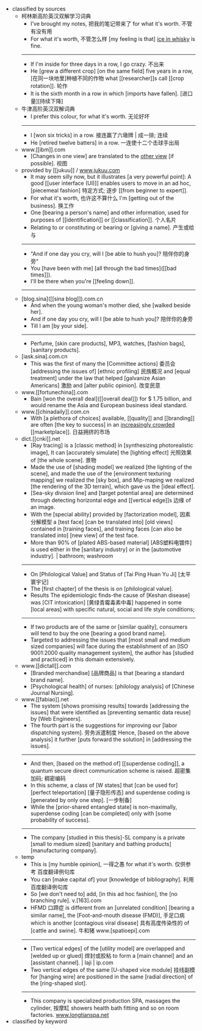 - classified by sources
    - 柯林斯高阶英汉双解学习词典
        - I've brought my notes, 把我的笔记带来了 for what it's worth. 不管有没有用
        - For what it's worth, 不管怎么样 [my feeling is that] [ice in whisky]([[whisky]]) is fine.
        - ---
        - If I'm inside for three days in a row, I go crazy. 不出来 
        - He [grew a different crop] [on the same field] five years in a row, [在同一块地里]种植不同的作物 what [[researcher]]s call [[crop rotation]]. 轮作
        - It is the sixth month in a row in which [imports have fallen]. [进口量][持续下降]
    - 牛津高阶英汉双解词典
        - I prefer this colour, for what it's worth. 无论好坏 
        - ---
        - I [won six tricks] in a row. 接连赢了六墩牌 | 成一排; 连续
        - He [retired twelve batters] in a row. 一连使十二个击球手出局
    - www.[[ibm]].com
        - [Changes in one view] are translated to the [other view]([[view]]) [if possible]. 视图 
    - provided by [[jukuu]] / www.jukuu.com
        - It may seem silly now, but it illustrates [a very powerful point]: A good [[user interface (UI)]] enables users to move in an ad hoc, [piecemeal fashion] 特定方式; 逐步 [[from beginner to expert]]. 
        - For what it's worth, 也许这不算什么 I'm [getting out of the business]. 换工作
        - One [bearing a person's name] and other information, used for purposes of [[identification]] or [[classification]]. 个人名片 
        - Relating to or constituting or bearing or [giving a name]. 产生或给与
        - ---
        - "And if one day you cry, will I [be able to hush you]? 陪伴你的身旁"
        - You [have been with me] [all through the bad times]([[bad times]]). 
        - I'll be there when you're [[feeling down]]. 
        - ---
    - [blog.sina]([[sina blog]]).com.cn
        - And when the young woman's mother died, she [walked beside her]. 
        - And if one day you cry, will I [be able to hush you]? 陪伴你的身旁
        - Till I am [by your side]. 
        - ---
        - Perfume, [skin care products], MP3, watches, [fashion bags], [sanitary products].
    - [iask.sina].com.cn
        - This was the first of many the [Committee actions] 委员会 [addressing the issues of] [ethnic profiling] 民族概况 and [equal treatment] under the law that helped [galvanize Asian Americans] 激励 and [alter public opinion]. 改变民意 
    - www.[[fortunechina]].com
        - Bain [won the overall deal]([[overall deal]]) for $ 1.75 billion, and would rename the Asia and European business ideal standard. 
    - www.[[chinadaily]].com.cn
        - With [a plethora of choices] available, [[quality]] and [[branding]] are often [the key to success] in an [increasingly crowded]([[crowded]]) [[marketplace]]. 日益拥挤的市场
    - dict.[[cnki]].net
        - [Ray tracing] is a [classic method] in [synthesizing photorealistic image], It can [accurately simulate] the [lighting effect] 光照效果 of [the whole scene]. 景物 
        - Made the use of [shading model] we realized [the lighting of the scene], and made the use of the [environment texturing mapping] we realized the [sky box], and Mip-maping we realized [the rendering of the 3D terrain], which gave us the [ideal effect]. 
        - [Sea-sky division line] and [target potential area] are determined through detecting horizontal edge and [[vertical edge]]s 边缘 of an image.
        - With the [special ability] provided by [factorization model], 因素分解模型 a [test face] [can be translated into] [old views] contained in [training faces], and training faces [can also be translated into] [new view] of the test face.
        - More than 90% of [plated ABS-based material] [ABS塑料电镀件] is used either in the [sanitary industry] or in the [automotive industry]. | bathroom; washroom 
        - ---
        - On [Philological Value] and Status of [Tai Ping Huan Yu Ji] [太平寰宇记]
        - The [first chapter] of the thesis is on [philological value].
        - Results The epidemiologic finds-the cause of [Keshan disease] was [CIT intoxication] [黄绿青霉毒素中毒] happened in some [local areas] with specific natural, social and life style conditions;
        - ---
        - If two products are of the same or [similar quality], consumers will tend to buy the one [bearing a good brand name].
        - Targeted to addressing the issues that [most small and medium sized companies] will face during the establishment of an [ISO 9001:2000 quality management system], the author has [studied and practiced] in this domain extensively.
    - www.[[dictall]].com
        - [Branded merchandise] [品牌商品] is that [bearing a standard brand name]. 
        - [Psychological health] of nurses: [philology analysis] of [Chinese Journal Nursing]. 
    - www.[[fabiao]].net
        - The system [shows promising results] towards [addressing the issues] that were identified as [preventing semantic data reuse] by [Web Engineers]. 
        - The fourth part is the suggestions for improving our [labor dispatching system]. 劳务派遣制度 Hence, [based on the above analysis] it further [puts forward the solution] in [addressing the issues].
        - ---
        - And then, [based on the method of] [[superdense coding]], a quantum secure direct communication scheme is raised. 超密集加码; 稠密编码
        - In this scheme, a class of [W states] that [can be used for] [perfect teleportation] [量子隐形传态] and superdense coding is [generated by only one step]. [一步制备]
        - While the [prior-shared entangled state] is non-maximally, superdense coding [can be completed] only with [some probability of success].
        - ---
        - The company [studied in this thesis]-SL company is a private [small to medium sized] [sanitary and bathing products] [manufacturing company].
    - temp
        - This is [my humble opinion], 一得之愚 for what it's worth. 仅供参考 百度翻译例句库
        - You can [make capital of] your [knowledge of bibliography]. 利用 百度翻译例句库
        - So [we don't need to] add, [in this ad hoc fashion], the [no branching rule]. v.[163].com
        - HFMD 口蹄症 is different from an [unrelated condition] [bearing a similar name], the [Foot-and-mouth disease (FMD)], 手足口病 which is another [contagious viral disease] 具有高度传染性的 of [cattle and swine]. 牛和猪 www.[spatioepi].com
        - ---
        - [Two vertical edges] of the [utility model] are overlapped and [welded up or glued] 焊封或胶粘 to form a [main channel] and an [assistant channel]. | laji | ip.com
        - Two vertical edges of the same [U-shaped vice module] 挂线副模 for [hanging wire] are positioned in the same [radial direction] of the [ring-shaped slot]. 
        - ---
        - This company is specialized production SPA, massages the cylinder, 按摩缸 showers health bath fitting and so on room factories. www.longtianspa.net
- classified by keyword 
